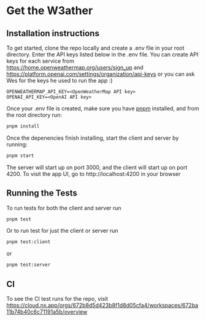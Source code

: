 # Get the W3ather

## Installation instructions

To get started, clone the repo locally and create a .env file in your root directory. Enter the API keys listed below in the .env file. You can create API keys for each service from https://home.openweathermap.org/users/sign_up and https://platform.openai.com/settings/organization/api-keys or you can ask Wes for the keys he used to run the app :)

```env
OPENWEATHERMAP_API_KEY=<OpenWeatherMap API key>
OPENAI_API_KEY=<OpenAI API key>
```

Once your .env file is created, make sure you have [pnpm](https://pnpm.io/installation) installed, and from the root directory run:

```sh
pnpm install
```

Once the depenencies finish installing, start the client and server by running:

```sh
pnpm start
```

The server will start up on port 3000, and the client will start up on port 4200. To visit the app UI, go to http://localhost:4200 in your browser

## Running the Tests

To run tests for both the client and server run

```sh
pnpm test
```

Or to run test for just the client or server run

```sh
pnpm test:client
```

or

```sh
pnpm test:server
```

## CI

To see the CI test runs for the repo, visit https://cloud.nx.app/orgs/672b8d5d423b8f1d8d05cfa4/workspaces/672ba11b74b40c6c71191a5b/overview
